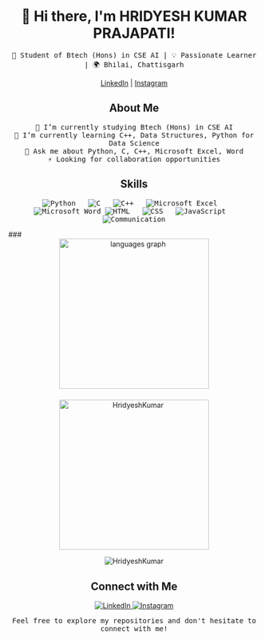 <h1 align="center">👋 Hi there, I'm HRIDYESH KUMAR PRAJAPATI!</h1>
<p align="center">
  <samp>
    🚀 Student of Btech (Hons) in CSE AI | 💡 Passionate Learner | 🌍 Bhilai, Chattisgarh
  </samp>
</p>


<p align="center">
  <a href="https://www.linkedin.com/in/hridyesh-kumar-10a52028a/">LinkedIn</a> |
  <a href="https://www.instagram.com/hridyesh61/?hl=en">Instagram</a>
</p>

<!-- Add this code where you want to display the total commits in your README -->


<h2 align="center">About Me</h2>
<p align="center">
  <samp>
    🔭 I’m currently studying Btech (Hons) in CSE AI<br>
    🌱 I’m currently learning C++, Data Structures, Python for Data Science<br>
    💬 Ask me about Python, C, C++, Microsoft Excel, Word<br>
    ⚡ Looking for collaboration opportunities<br>
  </samp>
</p>

<h2 align="center">Skills</h2>
<p align="center">
  <samp>
    <img src="https://img.icons8.com/color/48/000000/python.png" alt="Python">&nbsp;&nbsp;
    <img src="https://img.icons8.com/color/48/000000/c-programming.png" alt="C">&nbsp;&nbsp;
    <img src="https://img.icons8.com/color/48/000000/c-plus-plus-logo.png" alt="C++">&nbsp;&nbsp;
    <img src="https://img.icons8.com/color/48/000000/microsoft-excel-2019.png" alt="Microsoft Excel">&nbsp;&nbsp;
    <img src="https://img.icons8.com/color/48/000000/microsoft-word-2019.png" alt="Microsoft Word">
     <img src="https://img.icons8.com/color/48/000000/html-5.png" alt="HTML">&nbsp;&nbsp;
    <img src="https://img.icons8.com/color/48/000000/css3.png" alt="CSS">&nbsp;&nbsp;
    <img src="https://img.icons8.com/color/48/000000/javascript.png" alt="JavaScript">&nbsp;&nbsp;
    <img src="https://img.icons8.com/color/48/000000/communication.png" alt="Communication">
  </samp>
</p>
###
<div align="center">
  <img src="https://github-readme-stats.vercel.app/api/top-langs?username=HridyeshKumar&locale=en&hide_title=false&layout=compact&card_width=320&langs_count=6&theme=github_dark&hide_border=true&order=2" height="300" alt="languages graph"  />

###
  <img align="center" src="https://github-readme-stats.vercel.app/api?username=HridyeshKumar&show_icons=true&locale=en&hide_title=false&layout=compact&card_width=320&langs_count=6&theme=github_dark&hide_border=true&order=2" height="300" alt="HridyeshKumar" />
<p><img align="center" src="https://github-readme-streak-stats.herokuapp.com/?user=HridyeshKumar&" alt="HridyeshKumar" /></p>

 ###

<h2 align="center">Connect with Me</h2>
<p align="center">
  <a href="https://www.linkedin.com/in/hridyesh-kumar-10a52028a/">
    <img src="https://img.shields.io/badge/LinkedIn-0A66C2?style=for-the-badge&logo=LinkedIn&logoColor=white" alt="LinkedIn">
  </a>
  <a href="https://www.instagram.com/hridyesh61/?hl=en">
    <img src="https://img.shields.io/badge/Instagram-E4405F?style=for-the-badge&logo=Instagram&logoColor=white" alt="Instagram">
  </a>
  
</p>

<p align="center">
  <samp>
    Feel free to explore my repositories and don't hesitate to connect with me!
  </samp>
</p>

